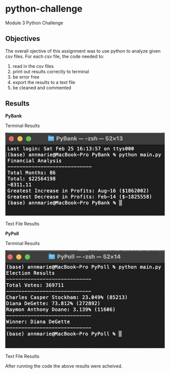 # python-challenge
Module 3 Python Challenge

## Objectives
The overall ojective of this assignment was to use python to analyze given csv files. 
For each csv file, the code needed to:
1. read in the csv files
2. print out results correctly to terminal
3. be error free
4. export the results to a text file
5. be cleaned and commented

## Results

**PyBank**

Terminal Results

![This is a screenshot of PyBank results in terminal](https://github.com/maderamel/python-challenge/blob/d620e24853e98f98059abd4314c7879dcae1376a/PyBank/Resources/PyBank_Terminal.png)

Text File Results

**PyPoll**

Terminal Results

![This is a screenshot of PyPoll results in terminal](https://github.com/maderamel/python-challenge/blob/d620e24853e98f98059abd4314c7879dcae1376a/PyPoll/Resources/PyPoll_Terminal.png)

Text File Results

After running the code the above results were acheived. 
